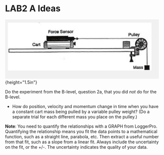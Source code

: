 # LAB2 A Ideas

![](./Expt_setup.png){height="1.5in"}

Do the experiment from the B-level, question 2a, that you did *not* do for the B-level.

-   How do position, velocity and momentum change in time when you have
    a constant cart mass being pulled by a variable pulley weight? (Do a
    separate trial for each different mass you place on the pulley.)

**Note**: You need to quantify the relationships with a GRAPH from
LoggerPro. Quantifying the relationship means you fit the data points to
a mathematical function, such as a straight line, parabola, etc. Then
extract a useful number from that fit, such as a slope from a linear
fit. Always include the uncertainty on the fit, or the +/-. The
uncertainty indicates the quality of your data.
